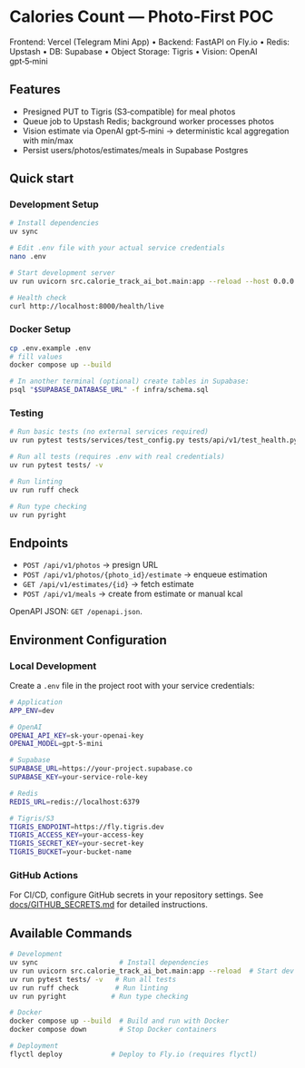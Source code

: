 # Calories Count — Photo‑First POC

Frontend: Vercel (Telegram Mini App) • Backend: FastAPI on Fly.io • Redis: Upstash • DB: Supabase • Object Storage: Tigris • Vision: OpenAI gpt‑5‑mini

## Features
- Presigned PUT to Tigris (S3‑compatible) for meal photos
- Queue job to Upstash Redis; background worker processes photos
- Vision estimate via OpenAI gpt‑5‑mini → deterministic kcal aggregation with min/max
- Persist users/photos/estimates/meals in Supabase Postgres

## Quick start

### Development Setup
```bash
# Install dependencies
uv sync

# Edit .env file with your actual service credentials
nano .env

# Start development server
uv run uvicorn src.calorie_track_ai_bot.main:app --reload --host 0.0.0.0 --port 8000

# Health check
curl http://localhost:8000/health/live
```

### Docker Setup
```bash
cp .env.example .env
# fill values
docker compose up --build

# In another terminal (optional) create tables in Supabase:
psql "$SUPABASE_DATABASE_URL" -f infra/schema.sql
```

### Testing
```bash
# Run basic tests (no external services required)
uv run pytest tests/services/test_config.py tests/api/v1/test_health.py tests/api/v1/test_auth.py -v

# Run all tests (requires .env with real credentials)
uv run pytest tests/ -v

# Run linting
uv run ruff check

# Run type checking
uv run pyright
```

## Endpoints
- `POST /api/v1/photos` → presign URL
- `POST /api/v1/photos/{photo_id}/estimate` → enqueue estimation
- `GET /api/v1/estimates/{id}` → fetch estimate
- `POST /api/v1/meals` → create from estimate or manual kcal

OpenAPI JSON: `GET /openapi.json`.

## Environment Configuration

### Local Development
Create a `.env` file in the project root with your service credentials:

```bash
# Application
APP_ENV=dev

# OpenAI
OPENAI_API_KEY=sk-your-openai-key
OPENAI_MODEL=gpt-5-mini

# Supabase
SUPABASE_URL=https://your-project.supabase.co
SUPABASE_KEY=your-service-role-key

# Redis
REDIS_URL=redis://localhost:6379

# Tigris/S3
TIGRIS_ENDPOINT=https://fly.tigris.dev
TIGRIS_ACCESS_KEY=your-access-key
TIGRIS_SECRET_KEY=your-secret-key
TIGRIS_BUCKET=your-bucket-name
```

### GitHub Actions
For CI/CD, configure GitHub secrets in your repository settings. See [docs/GITHUB_SECRETS.md](docs/GITHUB_SECRETS.md) for detailed instructions.

## Available Commands

```bash
# Development
uv sync                    # Install dependencies
uv run uvicorn src.calorie_track_ai_bot.main:app --reload  # Start dev server
uv run pytest tests/ -v   # Run all tests
uv run ruff check         # Run linting
uv run pyright           # Run type checking

# Docker
docker compose up --build  # Build and run with Docker
docker compose down        # Stop Docker containers

# Deployment
flyctl deploy            # Deploy to Fly.io (requires flyctl)
```
